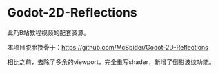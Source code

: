 # Godot-2D-Reflections
此乃B站教程视频的配套资源。

本项目脱胎换骨于：https://github.com/McSpider/Godot-2D-Reflections

相比之前，去除了多余的viewport，完全重写shader，新增了倒影波纹功能。

